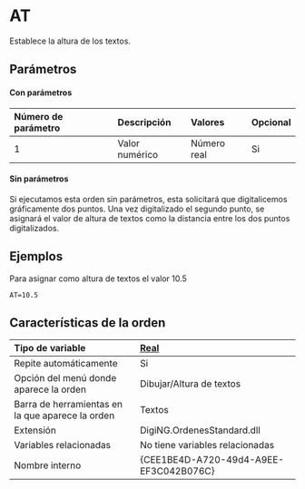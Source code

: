 # AT

Establece la altura de los textos.

## Parámetros

#### Con parámetros

| Número de parámetro | Descripción | Valores | Opcional |
| :--- | :--- | :--- | :--- |
| 1 | Valor numérico | Número real | Si |

#### Sin parámetros

Si ejecutamos esta orden sin parámetros, esta solicitará que digitalicemos gráficamente dos puntos. Una vez digitalizado el segundo punto, se asignará el valor de altura de textos como la distancia entre los dos puntos digitalizados.

## Ejemplos

Para asignar como altura de textos el valor 10.5

```text
AT=10.5
```

## Características de la orden

| Tipo de variable | [Real](../../../ordenes/variables/variables-reales.md) |
| :--- | :--- |
| Repite automáticamente | Si |
| Opción del menú donde aparece la orden | Dibujar/Altura de textos |
| Barra de herramientas en la que aparece la orden | Textos |
| Extensión | DigiNG.OrdenesStandard.dll |
| Variables relacionadas | No tiene variables relacionadas |
| Nombre interno | {CEE1BE4D-A720-49d4-A9EE-EF3C042B076C} |


